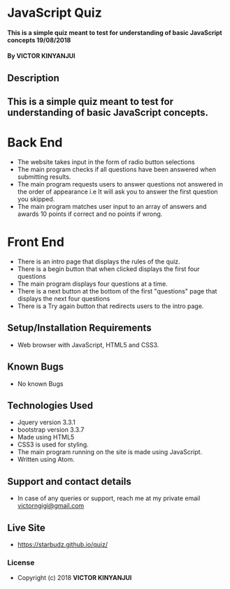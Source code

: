 # JavaScript Quiz
#### This is a simple quiz meant to test for understanding of basic JavaScript concepts 19/08/2018
#### By **VICTOR KINYANJUI**
## Description
  ## This is a simple quiz meant to test for understanding of basic JavaScript concepts.
 # Back End
* The website takes input in the form of radio button selections
* The main program checks if all questions have been answered when submitting results.
* The main program requests users to answer questions not answered in the order of appearance i.e It will ask you to answer the first question you skipped.
* The main program matches user input to an array of answers and awards 10 points if correct and no points if wrong.
 # Front End
* There is an intro page that displays the rules of the quiz.
* There is a begin button that when clicked displays the first four questions
* The main program displays four questions at a time.
* There is a next button at the bottom of the first "questions" page that displays the next four questions
* There is a Try again button that redirects users to the intro page.
## Setup/Installation Requirements
* Web browser with JavaScript, HTML5 and CSS3.
## Known Bugs
* No known Bugs
## Technologies Used
* Jquery version 3.3.1
* bootstrap version 3.3.7
* Made using HTML5
* CSS3 is used for styling.
* The main program running on the site is made using JavaScript.
* Written using Atom.
## Support and contact details
* In case of any queries or support, reach me at my private email victorngigi@gmail.com
## Live Site
* https://starbudz.github.io/quiz/
### License
* Copyright (c) 2018 **VICTOR KINYANJUI**
